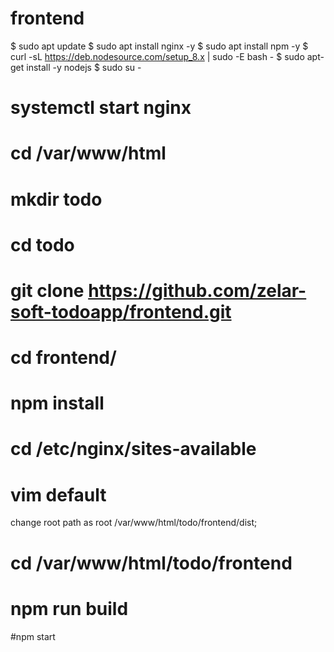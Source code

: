 # frontend
$ sudo apt update
$ sudo apt install nginx -y
$ sudo apt install npm -y
$  curl -sL https://deb.nodesource.com/setup_8.x | sudo -E bash -
$  sudo apt-get install -y nodejs
$ sudo su -
# systemctl start nginx
#  cd /var/www/html
# mkdir todo
# cd todo
# git clone https://github.com/zelar-soft-todoapp/frontend.git
# cd frontend/
# npm install
# cd /etc/nginx/sites-available
# vim default  
change root path as root /var/www/html/todo/frontend/dist;
# cd /var/www/html/todo/frontend
# npm run build
#npm start
